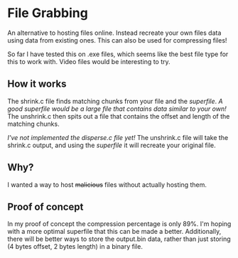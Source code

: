 # File Grabbing
An alternative to hosting files online. Instead recreate your own files data using data from existing ones.
This can also be used for compressing files! 

So far I have tested this on .exe files, which seems like the best file type for this to work with.
Video files would be interesting to try.

## How it works ##
The shrink.c file finds matching chunks from your file and the *superfile*.
*A good superfile would be a large file that contains data similar to your own!*
The unshrink.c then spits out a file that contains the offset and length of the matching chunks.

*I've not implemented the disperse.c file yet!*
The unshrink.c file will take the shrink.c output, and using the *superfile* it will recreate your original file.

## Why? ##
I wanted a way to host ~~malicious~~ files without actually hosting them.

## Proof of concept ##
In my proof of concept the compression percentage is only 89%. I'm hoping with a more optimal superfile that this can be made a better.
Additionally, there will be better ways to store the output.bin data, rather than just storing (4 bytes offset, 2 bytes length) in a binary file.
